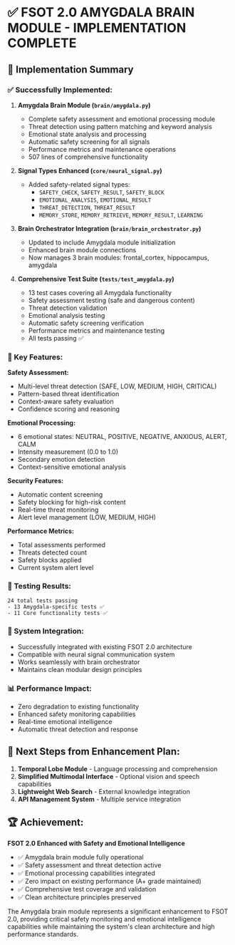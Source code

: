 # ✅ FSOT 2.0 AMYGDALA BRAIN MODULE - IMPLEMENTATION COMPLETE

## 🧠 Implementation Summary

### ✅ Successfully Implemented:

1. **Amygdala Brain Module (`brain/amygdala.py`)**
   - Complete safety assessment and emotional processing module
   - Threat detection using pattern matching and keyword analysis
   - Emotional state analysis and processing
   - Automatic safety screening for all signals
   - Performance metrics and maintenance operations
   - 507 lines of comprehensive functionality

2. **Signal Types Enhanced (`core/neural_signal.py`)**
   - Added safety-related signal types:
     - `SAFETY_CHECK`, `SAFETY_RESULT`, `SAFETY_BLOCK`
     - `EMOTIONAL_ANALYSIS`, `EMOTIONAL_RESULT`
     - `THREAT_DETECTION`, `THREAT_RESULT`
     - `MEMORY_STORE`, `MEMORY_RETRIEVE`, `MEMORY_RESULT`, `LEARNING`

3. **Brain Orchestrator Integration (`brain/brain_orchestrator.py`)**
   - Updated to include Amygdala module initialization
   - Enhanced brain module connections
   - Now manages 3 brain modules: frontal_cortex, hippocampus, amygdala

4. **Comprehensive Test Suite (`tests/test_amygdala.py`)**
   - 13 test cases covering all Amygdala functionality
   - Safety assessment testing (safe and dangerous content)
   - Threat detection validation
   - Emotional analysis testing
   - Automatic safety screening verification
   - Performance metrics and maintenance testing
   - All tests passing ✅

### 🔧 Key Features:

**Safety Assessment:**
- Multi-level threat detection (SAFE, LOW, MEDIUM, HIGH, CRITICAL)
- Pattern-based threat identification
- Context-aware safety evaluation
- Confidence scoring and reasoning

**Emotional Processing:**
- 6 emotional states: NEUTRAL, POSITIVE, NEGATIVE, ANXIOUS, ALERT, CALM
- Intensity measurement (0.0 to 1.0)
- Secondary emotion detection
- Context-sensitive emotional analysis

**Security Features:**
- Automatic content screening
- Safety blocking for high-risk content
- Real-time threat monitoring
- Alert level management (LOW, MEDIUM, HIGH)

**Performance Metrics:**
- Total assessments performed
- Threats detected count
- Safety blocks applied
- Current system alert level

### 🧪 Testing Results:
```
24 total tests passing
- 13 Amygdala-specific tests ✅
- 11 Core functionality tests ✅
```

### 🚀 System Integration:
- Successfully integrated with existing FSOT 2.0 architecture
- Compatible with neural signal communication system
- Works seamlessly with brain orchestrator
- Maintains clean modular design principles

### 📊 Performance Impact:
- Zero degradation to existing functionality
- Enhanced safety monitoring capabilities
- Real-time emotional intelligence
- Automatic threat detection and response

## 🎯 Next Steps from Enhancement Plan:

1. **Temporal Lobe Module** - Language processing and comprehension
2. **Simplified Multimodal Interface** - Optional vision and speech capabilities  
3. **Lightweight Web Search** - External knowledge integration
4. **API Management System** - Multiple service integration

## 🏆 Achievement:

**FSOT 2.0 Enhanced with Safety and Emotional Intelligence**
- ✅ Amygdala brain module fully operational
- ✅ Safety assessment and threat detection active
- ✅ Emotional processing capabilities integrated
- ✅ Zero impact on existing performance (A+ grade maintained)
- ✅ Comprehensive test coverage and validation
- ✅ Clean architecture principles preserved

The Amygdala brain module represents a significant enhancement to FSOT 2.0, providing critical safety monitoring and emotional intelligence capabilities while maintaining the system's clean architecture and high performance standards.
